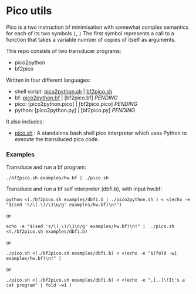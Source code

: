 # Pico utils

Pico is a two instruction bf minimisation with somewhat complex semantics for each of its two symbols
<code>[</code>, <code>]</code>
The first symbol represents a call to a function that takes a variable number of copies of itself as arguments.

This repo consists of two transducer programs:

* pico2python
* bf2pico

Written in four different languages:

* shell script: [pico2python.sh](pico2python.sh) | [bf2pico.sh](bf2pico.sh)
* bf: [pico2python.bf](pico2python.bf) | [bf2pico.bf] *PENDING* 
* pico: [pico2python.pico] | [bf2pico.pico] *PENDING*
* python: [pico2python.py] | [bf2pico.py] *PENDING*

It also includes:

* [pico.sh](pico.sh) : A standalone bash shell pico interpreter which uses Python to execute the transduced pico code.


### Examples

Transduce and run a bf program:

    ./bf2pico.sh examples/hw.bf | ./pico.sh


Transduce and run a bf self interpreter (dbfi.b), with input hw.bf:

    python <(./bf2pico.sh examples/dbfi.b | ./pico2python.sh ) < <(echo -e "$(sed 's/\(.\)/\1\n/g' examples/hw.bf)\n!")

or

    echo -e "$(sed 's/\(.\)/\1\n/g' examples/hw.bf)\n!" |  ./pico.sh <(./bf2pico.sh examples/dbfi.b)

or

    ./pico.sh <(./bf2pico.sh examples/dbfi.b) < <(echo -e "$(fold -w1 examples/hw.bf)\n!" )
    
or    

    ./pico.sh <(./bf2pico.sh examples/dbfi.b) < <(echo -e ",[,.]\!It's a cat program" | fold -w1 )
